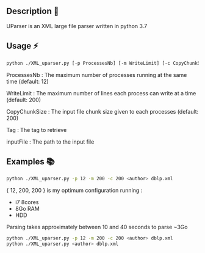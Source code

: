 ## Description :pushpin:
UParser is an XML large file parser written in python 3.7
## Usage :zap:
```bash
python ./XML_uparser.py [-p ProcessesNb] [-m WriteLimit] [-c CopyChunkSize] tag inputFile
```
ProcessesNb
: The maximum number of processes running at the same time (default: 12)

WriteLimit
: The maximum number of lines each process can write at a time (default: 200)

CopyChunkSize
: The input file chunk size given to each processes (default: 200)

Tag
: The tag to retrieve

inputFile
: The path to the input file
## Examples :books:
```bash
python ./XML_uparser.py -p 12 -m 200 -c 200 <author> dblp.xml
```
{ 12, 200, 200 } is my optimum configuration running : 
- i7 8cores
- 8Go RAM
- HDD

Parsing takes approximately between 10 and 40 seconds to parse ~3Go

```bash
python ./XML_uparser.py -p 12 -m 200 -c 200 <author> dblp.xml
python ./XML_uparser.py <author> dblp.xml
```